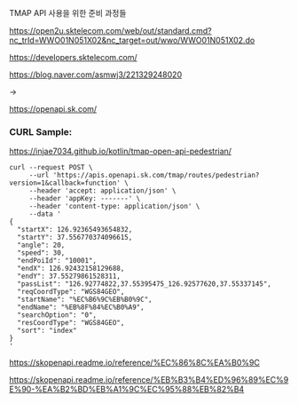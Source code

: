TMAP API 사용을 위한 준비 과정들

https://open2u.sktelecom.com/web/out/standard.cmd?nc_trId=WWO01N051X02&nc_target=out/wwo/WWO01N051X02.do

https://developers.sktelecom.com/

https://blog.naver.com/asmwj3/221329248020

-> 

https://openapi.sk.com/

### CURL Sample:
https://injae7034.github.io/kotlin/tmap-open-api-pedestrian/

```
curl --request POST \
     --url 'https://apis.openapi.sk.com/tmap/routes/pedestrian?version=1&callback=function' \
     --header 'accept: application/json' \
     --header 'appKey: -------' \
     --header 'content-type: application/json' \
     --data '
{
  "startX": 126.92365493654832,
  "startY": 37.556770374096615,
  "angle": 20,
  "speed": 30,
  "endPoiId": "10001",
  "endX": 126.92432158129688,
  "endY": 37.55279861528311,
  "passList": "126.92774822,37.55395475_126.92577620,37.55337145",
  "reqCoordType": "WGS84GEO",
  "startName": "%EC%B6%9C%EB%B0%9C",
  "endName": "%EB%8F%84%EC%B0%A9",
  "searchOption": "0",
  "resCoordType": "WGS84GEO",
  "sort": "index"
}
'
```

https://skopenapi.readme.io/reference/%EC%86%8C%EA%B0%9C

https://skopenapi.readme.io/reference/%EB%B3%B4%ED%96%89%EC%9E%90-%EA%B2%BD%EB%A1%9C%EC%95%88%EB%82%B4
